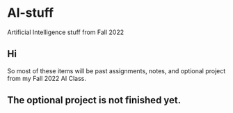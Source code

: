 # AI-stuff
Artificial Intelligence stuff from Fall 2022


## Hi
So most of these items will be past assignments, notes, and optional project from my Fall 2022 AI Class.
## **The optional project is not finished yet.**
